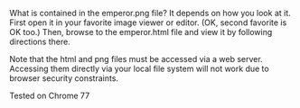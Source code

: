 What is contained in the emperor.png file?  It depends on how you look at it.  First open it in your favorite image viewer or editor.
(OK, second favorite is OK too.)  Then, browse to the emperor.html file and view it by following directions there.

Note that the html and png files must be accessed via a web server.  Accessing them directly via your local file system will not
work due to browser security constraints.

Tested on Chrome 77
